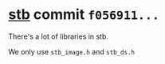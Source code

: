 # [stb](https://github.com/nothings/stb) commit `f056911...`

There's a lot of libraries in stb.

We only use `stb_image.h` and `stb_ds.h`
